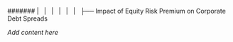 ####### |   |   |   |   |   |   ├── Impact of Equity Risk Premium on Corporate Debt Spreads

*Add content here*